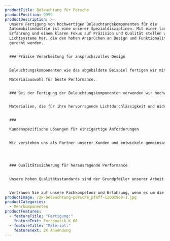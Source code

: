 ```yaml
---
productTitle: Beleuchtung für Porsche
productPosition: 9999
productDescription: >-
  Unsere Fertigung von hochwertigen Beleuchtungskomponenten für die
  Automobilindustrie ist eine unserer Spezialdisziplinen. Mit einer langjährigen
  Erfahrung und einem klaren Fokus auf Präzision und Qualität stellen wir
  Lichtsysteme her, die den hohen Ansprüchen an Design und Funktionalität
  gerecht werden.


  ### Präzise Verarbeitung für anspruchsvolles Design


  Beleuchtungskomponenten wie das abgebildete Beispiel fertigen wir mit höchster Präzision auf einer Arburg 470 C. Durch die Mehrkomponententechnik können wir mehrfarbige und komplexe Produkte herstellen, die anspruchsvollste Designs im Interieurbereich der Automobil-Zulieferer optimal ergänzen.

  Materialauswahl für beste Performance.


  ### Bei der Fertigung der Beleuchtungskomponenten verwenden wir hochwertige


  Materialien, die für ihre hervorragende Lichtdurchlässigkeit und Widerstandsfähigkeit bekannt sind. Diese Materialien gewährleisten eine optimale Performance der Lichtsysteme und sorgen für eine hohe Lebensdauer der Komponenten.


  ### 

  Kundenspezifische Lösungen für einzigartige Anforderungen


  Wir verstehen uns als Partner unserer Kunden und entwickeln gemeinsam maßgeschneiderte Lösungen, die den individuellen Anforderungen und Bedürfnissen gerecht werden. Die Beleuchtungskomponenten werden sorgfältig an die spezifischen Design- und Funktionsanforderungen unserer Kunden angepasst, um einzigartige Lichtsysteme zu schaffen.




  ### Qualitätssicherung für herausragende Performance


  Unsere hohen Qualitätsstandards sind der Grundpfeiler unserer Arbeit. Jede Beleuchtungskomponente wird einer gründlichen Qualitätskontrolle unterzogen, um sicherzustellen, dass sie den strengen Anforderungen der Automobilindustrie entspricht. Die Kombination aus Präzision und Qualität gewährleistet eine herausragende Performance der Lichtsysteme.


  Vertrauen Sie auf unsere Fachkompetenz und Erfahrung, wenn es um die Fertigung hochwertiger Beleuchtungskomponenten geht. Unser Streben nach Perfektion und unsere Leidenschaft für anspruchsvolle Fertigung machen uns zu einem verlässlichen Partner in der Automobilindustrie.
productImage: /2k-beleuchtung-porsche_pfaff-1200x969-1.jpg
productCategories:
  - Mehrkomponenten
productFeatures:
  - featureTitle: "Fertigung:"
    featureText: Ferromatik K 60
  - featureTitle: "Material:"
    featureText: 2K Anwendung
---
```

